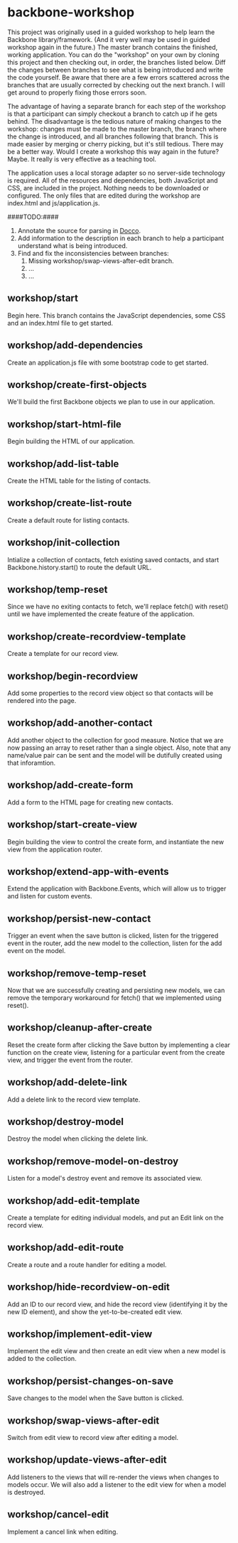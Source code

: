 backbone-workshop
=================

This project was originally used in a guided workshop to help learn the Backbone library/framework. (And it very well may be used in guided workshop again in the future.) The master branch contains the finished, working application. You can do the "workshop" on your own by cloning this project and then checking out, in order, the branches listed below. Diff the changes between branches to see what is being introduced and write the code yourself. Be aware that there are a few errors scattered across the branches that are usually corrected by checking out the next branch. I will get around to properly fixing those errors soon.

The advantage of having a separate branch for each step of the workshop is that a participant can simply checkout a branch to catch up if he gets behind. The disadvantage is the tedious nature of making changes to the workshop: changes must be made to the master branch, the branch where the change is introduced, and all branches following that branch. This is made easier by merging or cherry picking, but it's still tedious. There may be a better way. Would I create a workshop this way again in the future? Maybe. It really is very effective as a teaching tool.

The application uses a local storage adapter so no server-side technology is required. All of the resources and dependencies, both JavaScript and CSS, are included in the project. Nothing needs to be downloaded or configured. The only files that are edited during the workshop are index.html and js/application.js.

####TODO:####
1. Annotate the source for parsing in [Docco](http://jashkenas.github.io/docco/).
2. Add information to the description in each branch to help a participant understand what is being introduced.
3. Find and fix the inconsistencies between branches:
    1. Missing workshop/swap-views-after-edit branch.
	2. ...
	3. ...

workshop/start
--------------
Begin here. This branch contains the JavaScript dependencies, some CSS and an index.html file to get started.

workshop/add-dependencies
-------------------------
Create an application.js file with some bootstrap code to get started.

workshop/create-first-objects
-----------------------------
We'll build the first Backbone objects we plan to use in our application.

workshop/start-html-file
------------------------
Begin building the HTML of our application.

workshop/add-list-table
-----------------------
Create the HTML table for the listing of contacts.

workshop/create-list-route
--------------------------
Create a default route for listing contacts.

workshop/init-collection
------------------------
Intialize a collection of contacts, fetch existing saved contacts, and start Backbone.history.start() to route the default URL.

workshop/temp-reset
-------------------
Since we have no exiting contacts to fetch, we'll replace fetch() with reset() until we have implemented the create feature of the application.

workshop/create-recordview-template
-----------------------------------
Create a template for our record view.

workshop/begin-recordview
-------------------------
Add some properties to the record view object so that contacts will be rendered into the page.

workshop/add-another-contact
----------------------------
Add another object to the collection for good measure. Notice that we are now passing an array to reset rather than a single object. Also, note that any name/value pair can be sent and the model will be dutifully created using that inforamtion.

workshop/add-create-form
------------------------
Add a form to the HTML page for creating new contacts.

workshop/start-create-view
--------------------------
Begin building the view to control the create form, and instantiate the new view from the application router.

workshop/extend-app-with-events
-------------------------------
Extend the application with Backbone.Events, which will allow us to trigger and listen for custom events.

workshop/persist-new-contact
----------------------------
Trigger an event when the save button is clicked, listen for the triggered event in the router, add the new model to the collection, listen for the add event on the model.

workshop/remove-temp-reset
--------------------------
Now that we are successfully creating and persisting new models, we can remove the temporary workaround for fetch() that we implemented using reset().

workshop/cleanup-after-create
-----------------------------
Reset the create form after clicking the Save button by implementing a clear function on the create view, listening for a particular event from the create view, and trigger the event from the router.

workshop/add-delete-link
------------------------
Add a delete link to the record view template.

workshop/destroy-model
----------------------
Destroy the model when clicking the delete link.

workshop/remove-model-on-destroy
--------------------------------
Listen for a model's destroy event and remove its associated view.

workshop/add-edit-template
--------------------------
Create a template for editing individual models, and put an Edit link on the record view.

workshop/add-edit-route
-----------------------
Create a route and a route handler for editing a model.

workshop/hide-recordview-on-edit
--------------------------------
Add an ID to our record view, and hide the record view (identifying it by the new ID element), and show the yet-to-be-created edit view.

workshop/implement-edit-view
----------------------------
Implement the edit view and then create an edit view when a new model is added to the collection.

workshop/persist-changes-on-save
--------------------------------
Save changes to the model when the Save button is clicked.

workshop/swap-views-after-edit
------------------------------
Switch from edit view to record view after editing a model.

workshop/update-views-after-edit
--------------------------------
Add listeners to the views that will re-render the views when changes to models occur. We will also add a listener to the edit view for when a model is destroyed.

workshop/cancel-edit
--------------------
Implement a cancel link when editing.